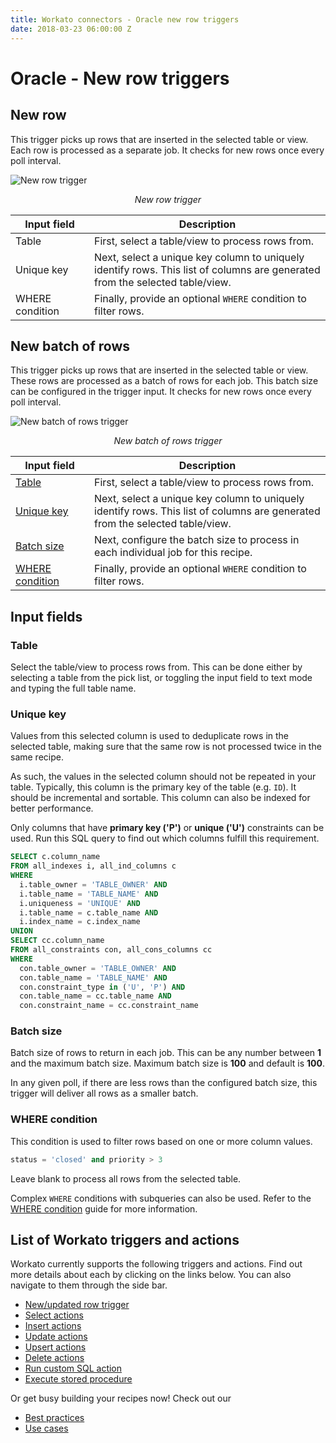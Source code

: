 ```yaml
---
title: Workato connectors - Oracle new row triggers
date: 2018-03-23 06:00:00 Z
---
```


# Oracle - New row triggers

## New row
This trigger picks up rows that are inserted in the selected table or view. Each row is processed as a separate job. It checks for new rows once every poll interval.

![New row trigger](~@img/oracle/new-row-trigger.png)
<center><i>New row trigger</i></center>

<table class="unchanged rich-diff-level-one">
  <thead>
    <tr>
        <th width='25%'>Input field</th>
        <th>Description</th>
    </tr>
  </thead>
  <tbody>
    <tr>
      <td>Table</td>
      <td>
        First, select a table/view to process rows from.
      </td>
    </tr>
    <tr>
      <td>Unique key</td>
      <td>
        Next, select a unique key column to uniquely identify rows. This list of columns are generated from the selected table/view.
      </td>
    </tr>
    <tr>
      <td>WHERE condition</td>
      <td>
        Finally, provide an optional <code>WHERE</code> condition to filter rows.
      </td>
    </tr>
  </tbody>
</table>

## New batch of rows
This trigger picks up rows that are inserted in the selected table or view. These rows are processed as a batch of rows for each job. This batch size can be configured in the trigger input. It checks for new rows once every poll interval.

![New batch of rows trigger](~@img/oracle/new-batch-of-rows-trigger.png)
<center><i>New batch of rows trigger</i></center>

<table class="unchanged rich-diff-level-one">
  <thead>
    <tr>
        <th width='25%'>Input field</th>
        <th>Description</th>
    </tr>
  </thead>
  <tbody>
    <tr>
      <td><a href="#table">Table</a></td>
      <td>
        First, select a table/view to process rows from.
      </td>
    </tr>
    <tr>
      <td><a href="#unique-key">Unique key</a></td>
      <td>
        Next, select a unique key column to uniquely identify rows. This list of columns are generated from the selected table/view.
      </td>
    </tr>
    <tr>
      <td><a href="#batch-size">Batch size</a></td>
      <td>
        Next, configure the batch size to process in each individual job for this recipe.
      </td>
    </tr>
    <tr>
      <td><a href="#where-condition">WHERE condition</a></td>
      <td>
        Finally, provide an optional <code>WHERE</code> condition to filter rows.
      </td>
    </tr>
  </tbody>
</table>

## Input fields

### Table
Select the table/view to process rows from. This can be done either by selecting a table from the pick list, or toggling the input field to text mode and typing the full table name.

### Unique key
Values from this selected column is used to deduplicate rows in the selected table, making sure that the same row is not processed twice in the same recipe.

As such, the values in the selected column should not be repeated in your table. Typically, this column is the primary key of the table (e.g. `ID`). It should be incremental and sortable. This column can also be indexed for better performance.

Only columns that have **primary key ('P')** or **unique ('U')** constraints can be used. Run this SQL query to find out which columns fulfill this requirement.

```sql
SELECT c.column_name
FROM all_indexes i, all_ind_columns c
WHERE
  i.table_owner = 'TABLE_OWNER' AND
  i.table_name = 'TABLE_NAME' AND
  i.uniqueness = 'UNIQUE' AND
  i.table_name = c.table_name AND
  i.index_name = c.index_name
UNION
SELECT cc.column_name
FROM all_constraints con, all_cons_columns cc
WHERE
  con.table_owner = 'TABLE_OWNER' AND
  con.table_name = 'TABLE_NAME' AND
  con.constraint_type in ('U', 'P') AND
  con.table_name = cc.table_name AND
  con.constraint_name = cc.constraint_name
```

### Batch size
Batch size of rows to return in each job. This can be any number between **1** and the maximum batch size. Maximum batch size is **100** and default is **100**.

In any given poll, if there are less rows than the configured batch size, this trigger will deliver all rows as a smaller batch.

### WHERE condition
This condition is used to filter rows based on one or more column values.

```sql
status = 'closed' and priority > 3
```

Leave blank to process all rows from the selected table.

Complex `WHERE` conditions with subqueries can also be used. Refer to the [WHERE condition](/connectors/oracle/introduction.md#using-where-conditions) guide for more information.

## List of Workato triggers and actions
Workato currently supports the following triggers and actions. Find out more details about each by clicking on the links below. You can also navigate to them through the side bar.

  * [New/updated row trigger](/connectors/oracle/updated-row-trigger.md)
  * [Select actions](/connectors/oracle/select.md)
  * [Insert actions](/connectors/oracle/insert.md)
  * [Update actions](/connectors/oracle/update.md)
  * [Upsert actions](/connectors/oracle/upsert.md)
  * [Delete actions](/connectors/oracle/delete.md)
  * [Run custom SQL action](/connectors/oracle/run_sql.md)
  * [Execute stored procedure](/connectors/oracle/stored-procedure.md)

  Or get busy building your recipes now! Check out our
  * [Best practices](/connectors/oracle/best-practices.md)
  * [Use cases](/connectors/database-common-use-cases.md)
